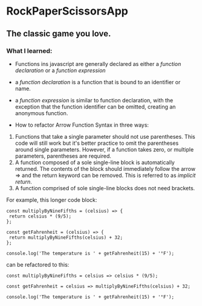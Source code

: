 # RockPaperScissorsApp

## The classic game you love.

### What I learned:

* Functions ins javascript are generally declared as either a _function declaration_ or a _function expression_
* a _function declaration_ is a function that is bound to an identifier or name.
* a _function expression_ is similar to function declaration, with the exception that the function identifier can be omitted, creating an anonymous function.

* How to refactor Arrow Function Syntax in three ways:

1.  Functions that take a single parameter should not use parentheses. This code will still work but it's better practice to omit the parentheses around single parameters. However, if a function takes zero, or multiple parameters, parentheses are required.
2.  A function composed of a sole single-line block is automatically returned. The contents of the block should immediately follow the arrow => and the return keyword can be removed. This is referred to as _implicit return_.
3.  A function comprised of sole single-line blocks does not need brackets.

For example, this longer code block:

```
const multiplyByNineFifths = (celsius) => {
 return celsius * (9/5);
};

const getFahrenheit = (celsius) => {
 return multiplyByNineFifths(celsius) + 32;
};

console.log('The temperature is ' + getFahrenheit(15) + '°F');
```

can be refactored to this:

```
const multiplyByNineFifths = celsius => celsius * (9/5);

const getFahrenheit = celsius => multiplyByNineFifths(celsius) + 32;

console.log('The temperature is ' + getFahrenheit(15) + '°F');
```
